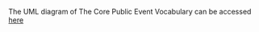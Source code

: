 The UML diagram of The Core Public Event Vocabulary can be accessed [here](https://semiceu.github.io/Core-Public-Event-Vocabulary/releases/1.1.0/uml/CoreVocabularies.EAP)
